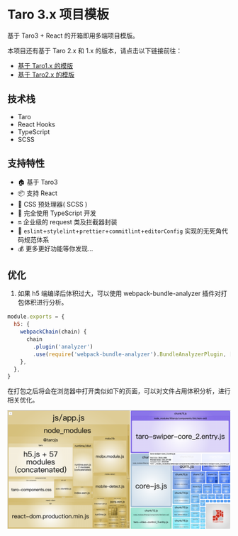 # Taro 3.x 项目模板

基于 Taro3 + React 的开箱即用多端项目模版。

本项目还有基于 Taro 2.x 和 1.x 的版本，请点击以下链接前往：

- [基于 Taro1.x 的模版](https://github.com/lexmin0412/taro-template/tree/1.x)
- [基于 Taro2.x 的模版](https://github.com/lexmin0412/taro-template/tree/2.x)

## 技术栈

- Taro
- React Hooks
- TypeScript
- SCSS

## 支持特性

- 🏠 基于 Taro3
- 📦 支持 React
- 🐑 CSS 预处理器( SCSS )
- 🥣 完全使用 TypeScript 开发
- 🔛 企业级的 request 类及拦截器封装
- 👮 `eslint`+`stylelint`+`prettier`+`commitlint`+`editorConfig` 实现的无死角代码规范体系
- 💰 更多更好功能等你发现...

## 优化

1. 如果 h5 端编译后体积过大，可以使用 webpack-bundle-analyzer 插件对打包体积进行分析。

```js
module.exports = {
  h5: {
    webpackChain(chain) {
      chain
        .plugin('analyzer')
        .use(require('webpack-bundle-analyzer').BundleAnalyzerPlugin, [])
    },
  },
}
```

在打包之后将会在浏览器中打开类似如下的页面，可以对文件占用体积分析，进行相关优化。

![webpack-bundle-analyzer](./docs/images/webpack-bundle-analyzer.png)

